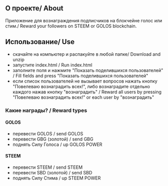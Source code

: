 ## О проекте/ About
Приложение для вознаграждения подписчиков на блокчейне голос или стим./ Reward your followers on STEEM or GOLOS blockchain.  

## Использование/ Use
- скачайте на компьютер и распакуйте в любой папке/ Download and unzip
- запустите index.html / Run index.html
- заполните поля и нажмите "Показать поделившихся пользователей" / Fill fields and press "Показать поделившихся пользователей"
- если список пользователей не вызывает вопросов нажать кнопку "Повелеваю вознаградить всех!", либо вознаградите отдельно каждого нажав кнопку "вознаградить" / Reward all users by pressing "Повелеваю вознаградить всех!" or each user by "вознаградить"  

### Какие награды? / Reward types
#### GOLOS
- перевести GOLOS / send GOLOS
- перевести GBG (золотой) / send GBG
- поднять Силу Голоса / up GOLOS POWER
#### STEEM
- перевести STEEM / send STEEM
- перевести SBD (золотой) / send SBD
- поднять Силу Стима / up STEEM POWER
